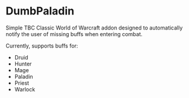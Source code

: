 # DumbPaladin

Simple TBC Classic World of Warcraft addon designed to automatically notify the user of missing buffs when entering 
combat.

Currently, supports buffs for:

- Druid
- Hunter
- Mage
- Paladin
- Priest
- Warlock

